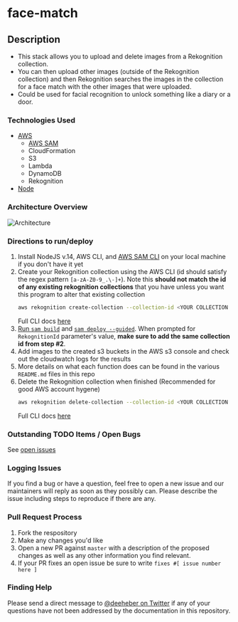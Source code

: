 # face-match

## Description
- This stack allows you to upload and delete images from a Rekognition collection.
- You can then upload other images (outside of the Rekognition collection) and then Rekognition searches the images in the collection for a face match with the other images that were uploaded.
- Could be used for facial recognition to unlock something like a diary or a door.

### Technologies Used
- [AWS](https://aws.amazon.com/)
  - [AWS SAM](https://aws.amazon.com/serverless/sam/)
  - CloudFormation
  - S3
  - Lambda
  - DynamoDB
  - Rekognition
- [Node](https://nodejs.org/en/)

### Architecture Overview
![Architecture](https://user-images.githubusercontent.com/12616554/142489428-4a4aa476-5dbf-41a1-96fe-b84fceabcf70.png)

### Directions to run/deploy
1. Install NodeJS v.14, AWS CLI, and [AWS SAM CLI](https://docs.aws.amazon.com/serverless-application-model/latest/developerguide/serverless-sam-cli-install.html) on your local machine if you don't have it yet
2. Create your Rekognition collection using the AWS CLI (id should satisfy the regex pattern `[a-zA-Z0-9_.\-]+`). Note this **should not match the id of any existing rekognition collections** that you have unless you want this program to alter that existing collection
    ```bash
    aws rekognition create-collection --collection-id <YOUR COLLECTION ID HERE>
    ```
    Full CLI docs [here](https://docs.aws.amazon.com/cli/latest/reference/rekognition/create-collection.html)
4. [Run `sam build`](https://docs.aws.amazon.com/serverless-application-model/latest/developerguide/sam-cli-command-reference-sam-build.html) and [`sam deploy --guided`](https://docs.aws.amazon.com/serverless-application-model/latest/developerguide/sam-cli-command-reference-sam-deploy.html). When prompted for `RekognitionId` parameter's value, **make sure to add the same collection id from step #2**.
5. Add images to the created s3 buckets in the AWS s3 console and check out the cloudwatch logs for the results
6. More details on what each function does can be found in the various `README.md` files in this repo
7. Delete the Rekognition collection when finished (Recommended for good AWS account hygene)
    ```bash
    aws rekognition delete-collection --collection-id <YOUR COLLECTION ID HERE>
    ```
    Full CLI docs [here](https://docs.aws.amazon.com/cli/latest/reference/rekognition/delete-collection.html)

### Outstanding TODO Items / Open Bugs
See [open issues](https://github.com/deeheber/face-match/issues)

### Logging Issues
If you find a bug or have a question, feel free to open a new issue and our maintainers will reply as soon as they possibly can. Please describe the issue including steps to reproduce if there are any.

### Pull Request Process
1. Fork the respository
2. Make any changes you'd like
3. Open a new PR against `master` with a description of the proposed changes as well as any other information you find relevant.
4. If your PR fixes an open issue be sure to write `fixes #[ issue number here ]`

### Finding Help
Please send a direct message to [@deeheber on Twitter](https://twitter.com/deeheber) if any of your questions have not been addressed by the documentation in this repository.
